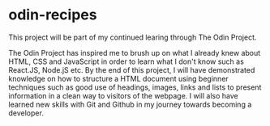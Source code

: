 # odin-recipes
This project will be part of my continued learing through The Odin Project.

The Odin Project has inspired me to brush up on what I already knew about HTML, CSS and JavaScript in order to learn what I don't know such as React.JS, Node.jS etc.
By the end of this project, I will have demonstrated knowledge on how to structure a HTML document using beginner techniques such as good use of headings, images, links and lists to present information in a clean way to visitors of the webpage. I will also have learned new skills with Git and Github in my journey towards becoming a developer.
